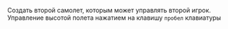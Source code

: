Создать второй самолет, которым может управлять второй игрок. Управление высотой полета нажатием на клавишу `пробел` клавиатуры